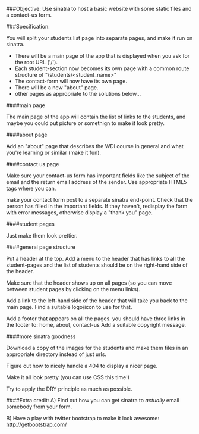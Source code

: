 ###Objective:
Use sinatra to host a basic website with some static files and a contact-us form.


###Specification:

You will split your students list page into separate pages, and make it run on sinatra.

* There will be a main page of the app that is displayed when you ask for the root URL ('/').
* Each student-section now becomes its own page with a common route structure of "/students/<student_name>"
* The contact-form will now have its own page.
* There will be a new "about" page.
* other pages as appropriate to the solutions below...

####main page

The main page of the app will contain the list of links to the students, and
maybe you could put picture or somethign to make it look pretty.


####about page

Add an "about" page that describes the WDI course in general and what you're
learning or similar (make it fun).

####contact us page

Make sure your contact-us form has important fields like the subject of the
email and the return email address of the sender.
Use appropriate HTML5 tags where you can.

make your contact form post to a separate sinatra end-point.
Check that the person has filled in the important fields.
If they haven't, redisplay the form with error messages, otherwise
display a "thank you" page.

####student pages

Just make them look prettier.

####general page structure

Put a header at the top.
Add a menu to the header that has links to all the student-pages and the list
of students should be on the right-hand side of the header.

Make sure that the header shows up on all pages (so you can move between
student pages by clicking on the menu links).

Add a link to the left-hand side of the header that will take you back to
the main page.  Find a suitable logo/icon to use for that.

Add a footer that appears on all the pages. 
you should have three links in the footer to: home, about, contact-us
Add a suitable copyright message.

####more sinatra goodness

Download a copy of the images for the students and make them files in an
appropriate directory instead of just urls.

Figure out how to nicely handle a 404 to display a nicer page.

Make it all look pretty (you can use CSS this time!)

Try to apply the DRY principle as much as possible.


####Extra credit: 
A) Find out how you can get sinatra to *actually* email somebody from your form.

B) Have a play with twitter bootstrap to make it look awesome:
http://getbootstrap.com/
